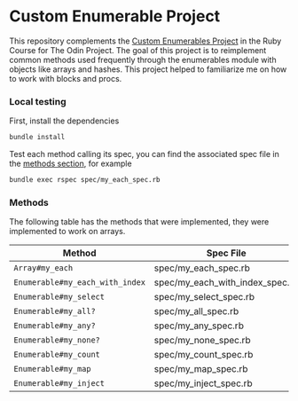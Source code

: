 # Custom Enumerable Project

This repository complements the [Custom Enumerables Project](https://www.theodinproject.com/lessons/ruby-custom-enumerables) in the Ruby Course for The Odin Project. The goal of this project is to reimplement common methods used frequently through the enumerables module with objects like arrays and hashes. This project helped to familiarize me on how to work with blocks and procs.

### Local testing

First, install the dependencies

```bash
bundle install
```

Test each method calling its spec, you can find the associated spec file in the [methods section](#methods), for example

```bash
bundle exec rspec spec/my_each_spec.rb
```

### Methods

The following table has the methods that were implemented, they were implemented to work on arrays.

| Method                          | Spec File                       |
| ------------------------------- | ------------------------------- |
| `Array#my_each`                 | spec/my_each_spec.rb            |
| `Enumerable#my_each_with_index` | spec/my_each_with_index_spec.rb |
| `Enumerable#my_select`          | spec/my_select_spec.rb          |
| `Enumerable#my_all?`            | spec/my_all_spec.rb             |
| `Enumerable#my_any?`            | spec/my_any_spec.rb             |
| `Enumerable#my_none?`           | spec/my_none_spec.rb            |
| `Enumerable#my_count`           | spec/my_count_spec.rb           |
| `Enumerable#my_map`             | spec/my_map_spec.rb             |
| `Enumerable#my_inject`          | spec/my_inject_spec.rb          |  